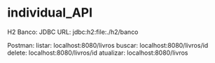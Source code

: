 # individual_API

H2 Banco:
JDBC URL:  jdbc:h2:file:./h2/banco

Postman:
listar:  localhost:8080/livros
buscar: localhost:8080/livros/id
delete: localhost:8080/livros/id
atualizar: localhost:8080/livros
